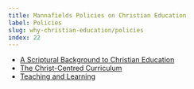 ```yaml
---
title: Mannafields Policies on Christian Education
label: Policies
slug: why-christian-education/policies
index: 22
---
```


* [A Scriptural Background to Christian Education](/why-christian-education/policies/a-scriptural-background-to-christian-education/)
* [The Christ-Centred Curriculum](/why-christian-education/policies/the-christ-centred-curriculum/)
* [Teaching and Learning](/why-christian-education/policies/teaching-and-learning/)
